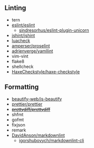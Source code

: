 ## Linting ##
- tern
- [eslint/eslint](https://eslint.org/docs/user-guide/configuring)
  - [sindresorhus/eslint-plugin-unicorn](https://github.com/sindresorhus/eslint-plugin-unicorn)
- [jshint/jshint](http://jshint.com/docs/options/)
- [luacheck](http://luacheck.readthedocs.io/en/stable/warnings.html)
- [amperser/proselint](https://github.com/amperser/proselint#checks)
- [adrienverge/yamllint](https://yamllint.readthedocs.io/en/latest/rules.html)
- vim-vint
- flake8
- shellcheck
- [HaxeCheckstyle/haxe-checkstyle](https://github.com/HaxeCheckstyle/haxe-checkstyle)

## Formatting ##
- [beautify-web/js-beautify](https://github.com/beautify-web/js-beautify#options)
- [prettier/prettier](https://prettier.io/docs/en/options.html)
- [~~prettydiff/prettydiff~~](https://github.com/prettydiff/prettydiff)
- shfmt
- gofmt
- fixjson
- remark
- [DavidAnson/markdownlint](https://github.com/DavidAnson/markdownlint)
  - [igorshubovych/markdownlint-cli](https://github.com/igorshubovych/markdownlint-cli)
